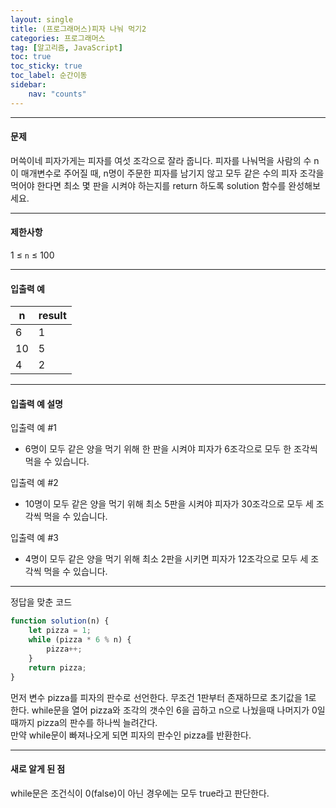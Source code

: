 ```yaml
---
layout: single
title: (프로그래머스)피자 나눠 먹기2
categories: 프로그래머스
tag: [알고리즘, JavaScript]
toc: true
toc_sticky: true
toc_label: 순간이동
sidebar:
    nav: "counts"
---
```


- - -
#### 문제

머쓱이네 피자가게는 피자를 여섯 조각으로 잘라 줍니다. 피자를 나눠먹을 사람의 수 n이 매개변수로 주어질 때, n명이 주문한 피자를 남기지 않고 모두 같은 수의 피자 조각을 먹어야 한다면 최소 몇 판을 시켜야 하는지를 return 하도록 solution 함수를 완성해보세요.

- - -
#### 제한사항
1 ≤ `n` ≤ 100

- - -
#### 입출력 예
| n   | result |
|-----|--------|
| 6   | 1      |
| 10  | 5      |
| 4   | 2      |
- - -
#### 입출력 예 설명

입출력 예 #1
- 6명이 모두 같은 양을 먹기 위해 한 판을 시켜야 피자가 6조각으로 모두 한 조각씩 먹을 수 있습니다.

입출력 예 #2
- 10명이 모두 같은 양을 먹기 위해 최소 5판을 시켜야 피자가 30조각으로 모두 세 조각씩 먹을 수 있습니다.

입출력 예 #3
- 4명이 모두 같은 양을 먹기 위해 최소 2판을 시키면 피자가 12조각으로 모두 세 조각씩 먹을 수 있습니다.

- - -
정답을 맞춘 코드
```javascript
function solution(n) {
    let pizza = 1;
    while (pizza * 6 % n) {
        pizza++;
    }
    return pizza;
}
```

먼저 변수 pizza를 피자의 판수로 선언한다. 무조건 1판부터 존재하므로 초기값을 1로 한다.
while문을 열어 pizza와 조각의 갯수인 6을 곱하고 n으로 나눴을때 나머지가 0일때까지 pizza의 판수를 하나씩 늘려간다.  
만약 while문이 빠져나오게 되면 피자의 판수인 pizza를 반환한다.
  
- - -
#### 새로 알게 된 점

while문은 조건식이 0(false)이 아닌 경우에는 모두 true라고 판단한다.
